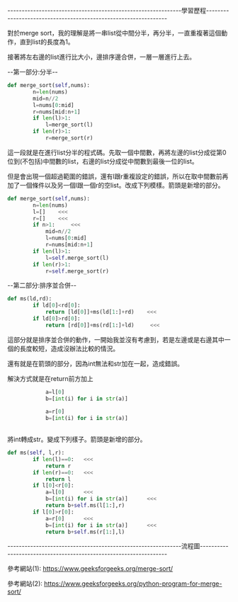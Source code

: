 -------------------------------------------------------------學習歷程----------------------------------------------------------------

對於merge sort，我的理解是將一串list從中間分半，再分半，一直重複著這個動作，直到list的長度為1。

接著將左右邊的list進行比大小，邊排序邊合併，一層一層進行上去。

--第一部分:分半--
```Python
def merge_sort(self,nums):
        n=len(nums)
        mid=n//2
        l=nums[0:mid]
        r=nums[mid:n+1]
        if len(l)>1:
            l=merge_sort(l)
        if len(r)>1:
            r=merge_sort(r)
```      
這一段就是在進行list分半的程式碼。先取一個中間數，再將左邊的list分成從第0位到(不包括)中間數的list，右邊的list分成從中間數到最後一位的list。

但是會出現一個超過範圍的錯誤，還有l跟r重複設定的錯誤，所以在取中間數前再加了一個條件以及另一個l跟一個r的空list。改成下列模樣。箭頭是新增的部分。

```Python
def merge_sort(self,nums):
        n=len(nums)
        l=[]    <<<
        r=[]    <<<
        if n>1:     <<<
            mid=n//2
            l=nums[0:mid]
            r=nums[mid:n+1]
        if len(l)>1:
            l=self.merge_sort(l)
        if len(r)>1:
            r=self.merge_sort(r)
```
--第二部分:排序並合併--
```Python
def ms(ld,rd):
        if ld[0]<rd[0]:
            return [ld[0]]+ms(ld[1:]+rd)    <<<
        if ld[0]>rd[0]:
            return [rd[0]]+ms(rd[1:]+ld)     <<<
```
這部分就是排序並合併的動作，一開始我並沒有考慮到，若是左邊或是右邊其中一個的長度較短，造成沒辦法比較的情況。

還有就是在箭頭的部分，因為int無法和str加在一起，造成錯誤。

解決方式就是在return前方加上
```Python
            a=l[0]      
            b=[int(i) for i in str(a)]      
            
            a=r[0]      
            b=[int(i) for i in str(a)]      
            
```
將int轉成str。變成下列樣子。箭頭是新增的部分。
```Python
def ms(self, l,r):
        if len(l)==0:   <<<
            return r
        if len(r)==0:   <<<
            return l
        if l[0]<r[0]:
            a=l[0]      <<<
            b=[int(i) for i in str(a)]      <<<
            return b+self.ms(l[1:],r)
        if l[0]>r[0]:
            a=r[0]      <<<
            b=[int(i) for i in str(a)]      <<<
            return b+self.ms(r[1:],l)
```

-------------------------------------------------------------流程圖------------------------------------------------------------------

參考網站(1): https://www.geeksforgeeks.org/merge-sort/

參考網站(2): https://www.geeksforgeeks.org/python-program-for-merge-sort/
